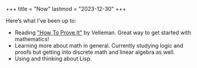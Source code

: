 +++
title = "Now"
lastmod = "2023-12-30"
+++

Here’s what I’ve been up to:

- Reading ["How To Prove It"](https://www.cambridge.org/highereducation/books/how-to-prove-it/6D2965D625C6836CD4A785A2C843B3DA) by Velleman. Great way to get started with mathematics!
- Learning more about math in general. Currently studying logic and proofs but getting into discrete math and linear algebra as well.
- Using and thinking about Lisp.
